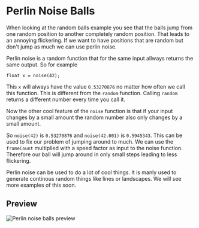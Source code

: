 # Perlin Noise Balls
When looking at the random balls example you see that the
balls jump from one random position to another completely
random position. That leads to an annoying flickering.
If we want to have positions that are random but don't
jump as much we can use perlin noise.

Perlin noise is a random function that for the same
input allways returns the same output. So for example

```
float x = noise(42);
```

This `x` will always have the value `0.53270876` no matter how
often we call this function. This is different from the `random` function.
Calling `random` returns a different number every time you call it.

Now the other cool feature of the `noise` function is that 
if your input changes by a small amount the random number also only
changes by a small amount. 

So `noise(42)` is `0.53270876` and `noise(42.001)` is `0.5945343`. 
This can be used to fix our problem of jumping around to much.
We can use the `frameCount` multiplied with a speed factor as input to 
the noise function. Therefore our ball will jump around in only small steps
leading to less flickering.

Perlin noise can be used to do a lot of cool things. It is manly used to
generate continous random things like lines or landscapes. We will see more
examples of this soon.

## Preview

![Perlin noise balls preview](./prelin_noise_balls.png)